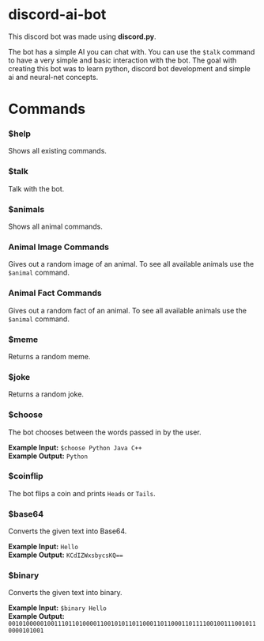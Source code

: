 # discord-ai-bot

This discord bot was made using **discord.py**.

The bot has a simple AI you can chat with. You can use the `$talk` command to have a very simple and basic interaction with the bot. The goal with creating this bot was to learn python, discord bot development and simple ai and neural-net concepts.

# Commands

### $help

Shows all existing commands.

### $talk

Talk with the bot.

### $animals

Shows all animal commands.

### Animal Image Commands

Gives out a random image of an animal. To see all available animals use the `$animal` command.

### Animal Fact Commands

Gives out a random fact of an animal. To see all available animals use the `$animal` command.

### $meme

Returns a random meme.

### $joke

Returns a random joke.

### $choose

The bot chooses between the words passed in by the user.

**Example Input:** `$choose Python Java C++`\
**Example Output:** `Python`

### $coinflip

The bot flips a coin and prints `Heads` or `Tails`.

### $base64

Converts the given text into Base64.

**Example Input:** `Hello`\
**Example Output:** `KCdIZWxsbycsKQ==`

### $binary

Converts the given text into binary.

**Example Input:** `$binary Hello`\
**Example Output:** `00101000001001110110100001100101011011000110110001101111001001110010110000101001`

